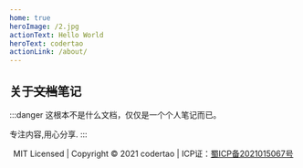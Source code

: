 ```yaml
---
home: true
heroImage: /2.jpg
actionText: Hello World
heroText: codertao
actionLink: /about/
---
```


## 关于~~文档~~笔记

:::danger
这根本不是什么文档，仅仅是一个个人笔记而已。

专注内容,用心分享.
:::

<p style="text-align:center;">MIT Licensed | Copyright © 2021 codertao | ICP证：<a href="http://www.beian.miit.gov.cn" target="_blank" rel="noopener noreferrer">蜀ICP备2021015067号</a></p>
